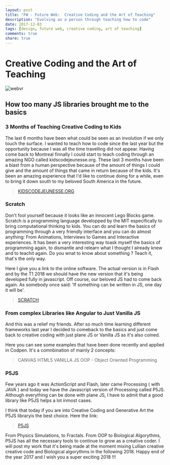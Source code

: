 ```yaml
---
layout: post
title: "FW - Future Web:  Creative Coding and the Art of Teaching"
description: "Evolving as a person through teaching how to code"
date: 2017-12-03
tags: [design, future web, creative coding, art of teaching]
comments: true
share: true
---
```


# Creative Coding and the Art of Teaching

![webvr](https://cloud.githubusercontent.com/assets/17754060/23359355/a34a9cf8-fcc4-11e6-8658-fe5780dafd49.png)

## How too many JS libraries brought me to the basics

### 3 Months of Teaching Creative Coding to Kids

The last 6 months have been what could be seen as an involution if we only touch the surface. I wanted to teach how to code since the last year but 
the opportunity because I was all the time travelling did not appear. Having come back to Montreal finnally I could start to teach coding through an
amazing NGO called kidscodejeunesse.org. These last 3 months have been a blast from a human perspective because of the amount of things I could give 
and the amount of things that came in return because of the kids. It's been an amazing experience that I'd like to continue doing for a while, even 
to bring it down south to my beloved South America in the future.

> [KIDSCODEJEUNESSE.ORG](http://www.kidscodejeunesse.org/)

### Scratch

Don't fool yourself because it looks like an innocent Lego Blocks game. Scratch is a programming language developped by the MIT especifically to bring 
computational thinking to kids. You can do and learn the basics of programming through a very friendly interface and you can do almost anything: From Animations,
Interviews to Games and Interactive experiences. It has been a very interesting way toask myself the basics of programming again, to dismantle and relearn
what I thought I already knew and to teachit again. Do you wnat to know about something ? Teach it, that's the only way.
  
Here I give you a link to the online software. The actual version is in Flash and by the T1 2018 we should have the new version that it's being developed 
fully in javascript. Off course, our beloved JS had to come back again. As somebody once said: 'If something can be written in JS, one day it will be'.

> [SCRATCH](https://scratch.mit.edu/)

### From complex Libraries like Angular to Just Vanilla JS

And this was a relief my friends. After so much time learning different frameworks last year I decided to comeback to the basics and just
come back to creative coding with just plane JS or Vanilla JS as it's also coined.

Here you can see some examples that have been done recently and applied in Codpen. It's a comnbination of mainly 2 concepts:
> CANVAS HTML5
> VANILLA JS
> OOP - Object Oriented Programming

### P5JS

Few years ago it was ActionScript and Flash, later came Processing ( with JAVA ) and today we have the Javascript version of
Processing called P5JS. Although everything can be done with plane JS, I have to admit that a good library like P5JS helps a lot inmost cases.

I think that today if you are into Creative Coding and Generative Art the P5JS libraryis the best choice. Here the link:


> [P5JS](https://p5js.org/)

From Physics Simulations, to Fractals. From OOP to Biological Algorythms, P5JS has all the necessary tools to continue to 
grow as a creative coder. I will post my work that it's being made at the moment mixing Lullian creative creative code and Biological 
algorythms in the following 2018. Happy end of the year 2017 and I wish you a super exciting 2018 !!!





